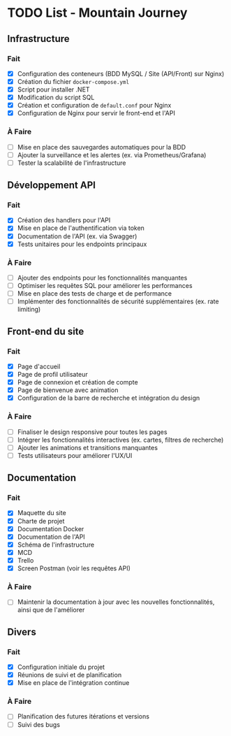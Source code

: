 # TODO List - Mountain Journey

## Infrastructure
### Fait
- [x] Configuration des conteneurs (BDD MySQL / Site (API/Front) sur Nginx)
- [x] Création du fichier `docker-compose.yml`
- [x] Script pour installer .NET
- [x] Modification du script SQL
- [x] Création et configuration de `default.conf` pour Nginx
- [x] Configuration de Nginx pour servir le front-end et l'API

### À Faire
- [ ] Mise en place des sauvegardes automatiques pour la BDD 
- [ ] Ajouter la surveillance et les alertes (ex. via Prometheus/Grafana)
- [ ] Tester la scalabilité de l'infrastructure

## Développement API
### Fait
- [x] Création des handlers pour l'API
- [x] Mise en place de l'authentification via token
- [x] Documentation de l'API (ex. via Swagger)
- [x] Tests unitaires pour les endpoints principaux

### À Faire
- [ ] Ajouter des endpoints pour les fonctionnalités manquantes
- [ ] Optimiser les requêtes SQL pour améliorer les performances
- [ ] Mise en place des tests de charge et de performance
- [ ] Implémenter des fonctionnalités de sécurité supplémentaires (ex. rate limiting)

## Front-end du site
### Fait
- [x] Page d'accueil
- [x] Page de profil utilisateur
- [x] Page de connexion et création de compte
- [x] Page de bienvenue avec animation
- [x] Configuration de la barre de recherche et intégration du design

### À Faire
- [ ] Finaliser le design responsive pour toutes les pages
- [ ] Intégrer les fonctionnalités interactives (ex. cartes, filtres de recherche)
- [ ] Ajouter les animations et transitions manquantes
- [ ] Tests utilisateurs pour améliorer l'UX/UI

## Documentation
### Fait
- [x] Maquette du site
- [x] Charte de projet
- [x] Documentation Docker
- [x] Documentation de l'API
- [x] Schéma de l'infrastructure
- [x] MCD
- [x] Trello
- [x] Screen Postman (voir les requêtes API)

### À Faire
- [ ] Maintenir la documentation à jour avec les nouvelles fonctionnalités, ainsi que de l'améliorer

## Divers
### Fait
- [x] Configuration initiale du projet
- [x] Réunions de suivi et de planification
- [x] Mise en place de l'intégration continue

### À Faire
- [ ] Planification des futures itérations et versions
- [ ] Suivi des bugs 
